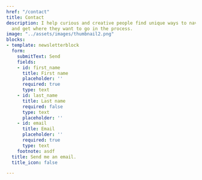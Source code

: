 ```yaml
---
href: "/contact"
title: Contact
description: I help curious and creative people find unique ways to navigate life
  and get where they want to go in the process.
image: "../assets/images/thumbnail2.png"
blocks:
- template: newsletterblock
  form:
    submitText: Send
    fields:
    - id: first_name
      title: First name
      placeholder: ''
      required: true
      type: text
    - id: last_name
      title: Last name
      required: false
      type: text
      placeholder: ''
    - id: email
      title: Email
      placeholder: ''
      required: true
      type: text
    footnote: asdf
  title: Send me an email.
  title_icon: false

---
```


